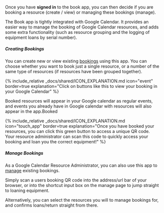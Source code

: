 Once you have __signed in__ to the book app, you can then decide if you are booking a resource (create / view) or managing these bookings (manage).

The Book app is tightly integrated with Google Calendar. It provides an easier way to manage the booking of Google Calendar resources, and adds some extra functionality (such as resource grouping and the logging of equipment loans by serial number).

##### Creating Bookings

You can create new or view existing [bookings](#instructions.book) using this app. You can choose whether you want to book just a single resource, or a number of the same type of resources (if resources have been grouped together).

{% include_relative _docs/shared/ICON_EXPLANATION.md icon="event" border=true explanation="Click on buttons like this to view your booking in your Google Calendar" %}

Booked resources will appear in your Google calendar as regular events, and events you already have in Google calendar with resources will also appear in the app.Booked

{% include_relative _docs/shared/ICON_EXPLANATION.md icon="touch_app" border=true explanation="Once you have booked your resources, you can click this green button to access a unique QR code. Your resource administrator can scan this code to quickly access your booking and loan you the correct equipment!" %}

##### Manage Bookings

As a Google Calendar Resource Administrator, you can also use this app to [manage](#instructions.manage) existing bookings.

Simply scan a users booking QR code into the address/url bar of your browser, or into the shortcut input box on the manage page to jump straight to loaning equipment.

Alternatively, you can select the resources you will to manage bookings for, and confirms loans/return straight from there.